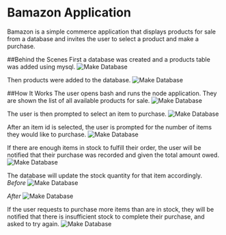 # Bamazon Application



Bamazon is a simple commerce application that displays products for sale from a database and invites the user to select a product and make a purchase.

##Behind the Scenes
First a database was created and a products table was added using mysql.
![Make Database](/images/mysql_createDB.png)

Then products were added to the database.
![Make Database](/images/mysql_addItems.png)

##How It Works
The user opens bash and runs the node application. They are shown the list of all available products for sale.
![Make Database](/images/running_list.png)

The user is then prompted to select an item to purchase.
![Make Database](/images/running_promptItem.png)

After an item id is selected, the user is prompted for the number of items they would like to purchase.
![Make Database](/images/running_howMany.png)

If there are enough items in stock to fulfill their order, the user will be notified that their purchase was recorded and given the total amount owed. 
![Make Database](/images/running_orderProcessed.png)

The database will update the stock quantity for that item accordingly.
_Before_
![Make Database](/images/running_stockOriginal.png)

_After_
![Make Database](/images/running_stockUpdate.png)

If the user requests to purchase more items than are in stock, they will be notified that there is insufficient stock to complete their purchase, and asked to try again. 
![Make Database](/images/running_sorry.png)

